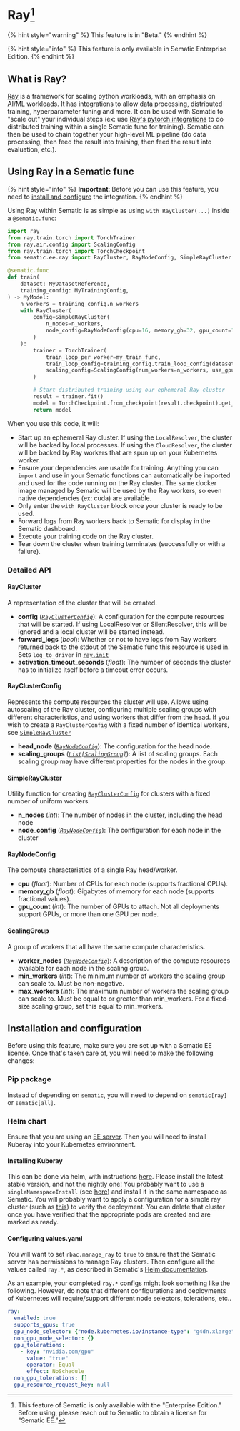 # Ray[^1]

{% hint style="warning" %}
This feature is in "Beta."
{% endhint %}

{% hint style="info" %}
This feature is only available in Sematic
Enterprise Edition.
{% endhint %}

## What is Ray?

[Ray](https://www.ray.io/) is a framework for scaling python
workloads, with an emphasis on AI/ML workloads. It has integrations
to allow data processing, distributed training, hyperparameter
tuning and more. It can be used with Sematic to "scale out" your
individual steps (ex: use
[Ray's pytorch integrations](https://docs.ray.io/en/latest/train/api.html#pytorch)
to do distributed training within a single Sematic func for training).
Sematic can then be used to chain together your high-level ML pipeline
(do data processing, then feed the result into training, then feed
the result into evaluation, etc.).

## Using Ray in a Sematic func

{% hint style="info" %}
**Important**: Before you can use this feature, you need to
[install and configure](#installation-and-configuration)
the integration.
{% endhint %}

Using Ray within Sematic is as simple as using `with RayCluster(...)`
inside a `@sematic.func`:

```python
import ray
from ray.train.torch import TorchTrainer
from ray.air.config import ScalingConfig
from ray.train.torch import TorchCheckpoint
from sematic.ee.ray import RayCluster, RayNodeConfig, SimpleRayCluster

@sematic.func
def train(
    dataset: MyDatasetReference,
    training_config: MyTrainingConfig,
) -> MyModel:
    n_workers = training_config.n_workers
    with RayCluster(
        config=SimpleRayCluster(
            n_nodes=n_workers,
            node_config=RayNodeConfig(cpu=16, memory_gb=32, gpu_count=1),
        )
    ):
        trainer = TorchTrainer(
            train_loop_per_worker=my_train_func,
            train_loop_config=training_config.train_loop_config(dataset),
            scaling_config=ScalingConfig(num_workers=n_workers, use_gpu=True),
        )

        # Start distributed training using our ephemeral Ray cluster
        result = trainer.fit()
        model = TorchCheckpoint.from_checkpoint(result.checkpoint).get_model(MyModel())
        return model
```

When you use this code, it will:

- Start up an ephemeral Ray cluster. If using the `LocalResolver`, the cluster will
be backed by local processes. If using the `CloudResolver`, the cluster will be
backed by Ray workers that are spun up on your Kubernetes worker.
- Ensure your dependencies are usable for training. Anything you can `import` and
use in your Sematic functions can automatically be imported and used for the code
running on the Ray cluster. The same docker image managed by Sematic will be
used by the Ray workers, so even native dependencies (ex: cuda) are available.
- Only enter the `with RayCluster` block once your cluster is ready to be used.
- Forward logs from Ray workers back to Sematic for display in the Sematic dashboard.
- Execute your training code on the Ray cluster.
- Tear down the cluster when training terminates (successfully or with a failure).

### Detailed API

#### RayCluster

A representation of the cluster that will be created.

- **config** (*[`RayClusterConfig`](#rayclusterconfig)*): A configuration for
the compute resources that will be started. If using LocalResolver or
SilentResolver, this will be ignored and a local cluster will be started instead.
- **forward_logs** (*bool*): Whether or not to have logs from Ray workers returned
back to the stdout of the Sematic func this resource is used in. Sets `log_to_driver`
in [`ray.init`](https://docs.ray.io/en/latest/ray-core/package-ref.html?highlight=init#ray.init)
- **activation_timeout_seconds** (*float*): The number of seconds the cluster has
to initialize itself before a timeout error occurs.

#### RayClusterConfig

Represents the compute resources the cluster will use. Allows using autoscaling
of the Ray cluster, configuring multiple scaling groups with different
characteristics, and using workers that differ from the head. If you wish
to create a `RayClusterConfig` with a fixed number of identical workers,
see [`SimpleRayCluster`](#simpleraycluster)

- **head_node** (*[`RayNodeConfig`](#raynodeconfig)*): The configuration
for the head node.
- **scaling_groups** (*[`List[ScalingGroup]`](#scalinggroup)*): A list of
scaling groups. Each scaling group may have different properties for the
nodes in the group.

#### SimpleRayCluster

Utility function for creating [`RayClusterConfig`](#rayclusterconfig) for
clusters with a fixed number of uniform workers.

- **n_nodes** (*int*): The number of nodes in the cluster, including the
head node
- **node_config** (*[`RayNodeConfig`](#raynodeconfig)*): The configuration
for each node in the cluster

#### RayNodeConfig

The compute characteristics of a single Ray head/worker.

- **cpu** (*float*): Number of CPUs for each node (supports fractional CPUs).
- **memory_gb** (*float*): Gigabytes of memory for each node
(supports fractional values).
- **gpu_count** (*int*): The number of GPUs to attach. Not all deployments
support GPUs, or more than one GPU per node.

#### ScalingGroup

A group of workers that all have the same compute characteristics.

- **worker_nodes** (*[`RayNodeConfig`](#raynodeconfig)*): A description
of the compute resources available for each node in the scaling group.
- **min_workers** (*int*): The minimum number of workers the scaling
group can scale to. Must be non-negative.
- **max_workers** (*int*): The maximum number of workers the scaling
group can scale to. Must be equal to or greater than min_workers.
For a fixed-size scaling group, set this equal to min_workers.

## Installation and configuration

Before using this feature, make sure you are set up with a Sematic EE
license. Once that's taken care of, you will need to make the following
changes:

### Pip package

Instead of depending on `sematic`, you will need to depend on `sematic[ray]`
or `sematic[all]`.

### Helm chart

Ensure that you are using an [EE server](./upgrades.md#foss-to-enterprise-edition1).
Then you will need to install Kuberay into your Kubernetes environment.

#### Installing Kuberay

This can be done via helm, with instructions
[here](https://ray-project.github.io/kuberay/deploy/helm/). Please install the latest
stable version, and not the nightly one! You probably want to use a
`singleNamespaceInstall`  (see
[here](https://github.com/ray-project/kuberay/blob/2600854c61673f2b7da9fe2b54c8220468c1a013/helm-chart/kuberay-operator/values.yaml#L62)) and install it in the same namespace as Sematic. You will probably want to apply
a configuration for a simple ray cluster (such as
[this](https://github.com/ray-project/kuberay/blob/master/ray-operator/config/samples/ray-cluster.complete.yaml))
to verify the deployment. You can delete that cluster once you have verified that the
appropriate pods are created and are marked as ready.

#### Configuring values.yaml

You will want to set `rbac.manage_ray` to `true` to ensure that the
Sematic server has permissions to manage Ray clusters. Then configure
all the values called `ray.*`, as described in Sematic's
[Helm documentation](https://github.com/sematic-ai/helm-charts/blob/gh-pages/README.md).

As an example, your completed `ray.*` configs might look something like the following.
However, do note that different configurations and deployments of Kubernetes will
require/support different node selectors, tolerations, etc..

```yaml
ray:
  enabled: true
  supports_gpus: true
  gpu_node_selector: {"node.kubernetes.io/instance-type": "g4dn.xlarge"}
  non_gpu_node_selector: {}
  gpu_tolerations:
    - key: "nvidia.com/gpu"
      value: "true"
      operator: Equal
      effect: NoSchedule
  non_gpu_tolerations: []
  gpu_resource_request_key: null
```

[^1]: This feature of Sematic is only available with the "Enterprise Edition."
Before using, please reach out to Sematic to obtain a license for "Sematic EE."
